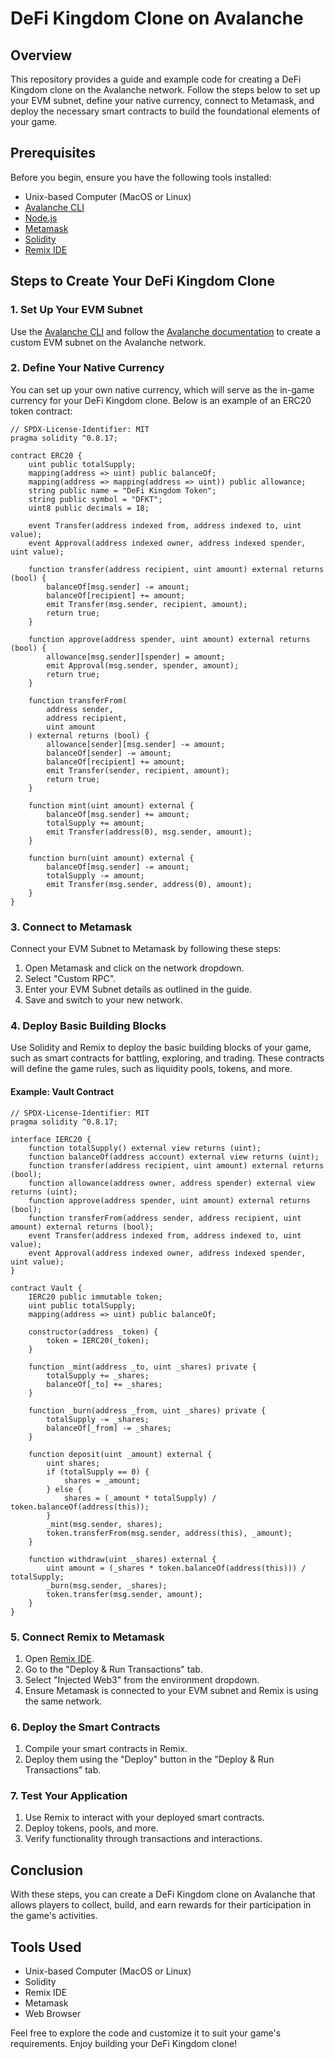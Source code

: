 # DeFi Kingdom Clone on Avalanche

## Overview

This repository provides a guide and example code for creating a DeFi Kingdom clone on the Avalanche network. Follow the steps below to set up your EVM subnet, define your native currency, connect to Metamask, and deploy the necessary smart contracts to build the foundational elements of your game.

## Prerequisites

Before you begin, ensure you have the following tools installed:

- Unix-based Computer (MacOS or Linux)
- [Avalanche CLI](https://docs.avax.network/build/avalanchego-setup)
- [Node.js](https://nodejs.org/)
- [Metamask](https://metamask.io/)
- [Solidity](https://soliditylang.org/)
- [Remix IDE](https://remix.ethereum.org/)

## Steps to Create Your DeFi Kingdom Clone

### 1. Set Up Your EVM Subnet

Use the [Avalanche CLI](https://docs.avax.network/build/avalanchego-setup) and follow the [Avalanche documentation](https://docs.avax.network/) to create a custom EVM subnet on the Avalanche network.

### 2. Define Your Native Currency

You can set up your own native currency, which will serve as the in-game currency for your DeFi Kingdom clone. Below is an example of an ERC20 token contract:

```solidity
// SPDX-License-Identifier: MIT
pragma solidity ^0.8.17;

contract ERC20 {
    uint public totalSupply;
    mapping(address => uint) public balanceOf;
    mapping(address => mapping(address => uint)) public allowance;
    string public name = "DeFi Kingdom Token";
    string public symbol = "DFKT";
    uint8 public decimals = 18;

    event Transfer(address indexed from, address indexed to, uint value);
    event Approval(address indexed owner, address indexed spender, uint value);

    function transfer(address recipient, uint amount) external returns (bool) {
        balanceOf[msg.sender] -= amount;
        balanceOf[recipient] += amount;
        emit Transfer(msg.sender, recipient, amount);
        return true;
    }

    function approve(address spender, uint amount) external returns (bool) {
        allowance[msg.sender][spender] = amount;
        emit Approval(msg.sender, spender, amount);
        return true;
    }

    function transferFrom(
        address sender,
        address recipient,
        uint amount
    ) external returns (bool) {
        allowance[sender][msg.sender] -= amount;
        balanceOf[sender] -= amount;
        balanceOf[recipient] += amount;
        emit Transfer(sender, recipient, amount);
        return true;
    }

    function mint(uint amount) external {
        balanceOf[msg.sender] += amount;
        totalSupply += amount;
        emit Transfer(address(0), msg.sender, amount);
    }

    function burn(uint amount) external {
        balanceOf[msg.sender] -= amount;
        totalSupply -= amount;
        emit Transfer(msg.sender, address(0), amount);
    }
}
```

### 3. Connect to Metamask

Connect your EVM Subnet to Metamask by following these steps:

1. Open Metamask and click on the network dropdown.
2. Select "Custom RPC".
3. Enter your EVM Subnet details as outlined in the guide.
4. Save and switch to your new network.

### 4. Deploy Basic Building Blocks

Use Solidity and Remix to deploy the basic building blocks of your game, such as smart contracts for battling, exploring, and trading. These contracts will define the game rules, such as liquidity pools, tokens, and more.

#### Example: Vault Contract

```solidity
// SPDX-License-Identifier: MIT
pragma solidity ^0.8.17;

interface IERC20 {
    function totalSupply() external view returns (uint);
    function balanceOf(address account) external view returns (uint);
    function transfer(address recipient, uint amount) external returns (bool);
    function allowance(address owner, address spender) external view returns (uint);
    function approve(address spender, uint amount) external returns (bool);
    function transferFrom(address sender, address recipient, uint amount) external returns (bool);
    event Transfer(address indexed from, address indexed to, uint value);
    event Approval(address indexed owner, address indexed spender, uint value);
}

contract Vault {
    IERC20 public immutable token;
    uint public totalSupply;
    mapping(address => uint) public balanceOf;

    constructor(address _token) {
        token = IERC20(_token);
    }

    function _mint(address _to, uint _shares) private {
        totalSupply += _shares;
        balanceOf[_to] += _shares;
    }

    function _burn(address _from, uint _shares) private {
        totalSupply -= _shares;
        balanceOf[_from] -= _shares;
    }

    function deposit(uint _amount) external {
        uint shares;
        if (totalSupply == 0) {
            shares = _amount;
        } else {
            shares = (_amount * totalSupply) / token.balanceOf(address(this));
        }
        _mint(msg.sender, shares);
        token.transferFrom(msg.sender, address(this), _amount);
    }

    function withdraw(uint _shares) external {
        uint amount = (_shares * token.balanceOf(address(this))) / totalSupply;
        _burn(msg.sender, _shares);
        token.transfer(msg.sender, amount);
    }
}
```

### 5. Connect Remix to Metamask

1. Open [Remix IDE](https://remix.ethereum.org/).
2. Go to the "Deploy & Run Transactions" tab.
3. Select "Injected Web3" from the environment dropdown.
4. Ensure Metamask is connected to your EVM subnet and Remix is using the same network.

### 6. Deploy the Smart Contracts

1. Compile your smart contracts in Remix.
2. Deploy them using the "Deploy" button in the "Deploy & Run Transactions" tab.

### 7. Test Your Application

1. Use Remix to interact with your deployed smart contracts.
2. Deploy tokens, pools, and more.
3. Verify functionality through transactions and interactions.

## Conclusion

With these steps, you can create a DeFi Kingdom clone on Avalanche that allows players to collect, build, and earn rewards for their participation in the game's activities.

## Tools Used

- Unix-based Computer (MacOS or Linux)
- Solidity
- Remix IDE
- Metamask
- Web Browser

Feel free to explore the code and customize it to suit your game's requirements. Enjoy building your DeFi Kingdom clone!
